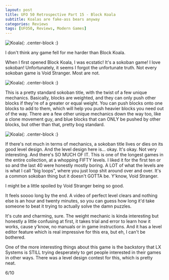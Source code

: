 ```yaml
---
layout: post
title: UFO 50 Retrospective Part 15 - Block Koala
subtitle: Koalas are fake-ass bears anyway
categories: Reviews
tags: [UFO50, Reviews, Modern Games]
---
```


![Koala](https://imgur.com/IHT4K7Z.png){: .center-block :}

I don't think any game fell for me harder than Block Koala.

When I first opened Block Koala, I was ecstatic! It's a sokoban game! I love sokoban! Unfortunately, it seems I forgot the unfortunate truth. Not every sokoban game is Void Stranger. Most are not.

![Koala](https://imgur.com/wnPSr0K.png){: .center-block :}

This is a pretty standard sokoban title, with the twist of a few unique mechanics. Basically, blocks are weighted, and they can only push other blocks if they're of a greater or equal weight. You can push blocks onto one blocks to add to them, which will help you push heavier blocks you need out of the way. There are a few other unique mechanics down the way too, like a clone movement guy, and blue blocks that can ONLY be pushed by other blocks, but other than that, pretty bog standard.

![Koala](https://imgur.com/Blhej7N.png){: .center-block :}

If there's not much in terms of mechanics, a sokoban title lives or dies on its good level design. And the level design here is... okay. It's okay. Not very interesting. And there's SO MUCH OF IT. This is one of the longest games in the entire collection, at a whopping FIFTY levels. I liked it for the first ten or so and the last 40 were honestly mostly boring. A LOT of what the levels are is what I call "big loops", where you just loop shit around over and over. It's a common sokoban thing but it doesn't GOTTA be. Y'know, Void Stranger.

I might be a little spoiled by Void Stranger being so good.

It feels soooo long by the end. A video of perfect level clears and nothing else is an hour and twenty minutes, so you can guess how long it'd take someone to beat it trying to actually solve the damn puzzles.

It's cute and charming, sure. The weight mechanic is kinda interesting but honestly a little confusing at first, it takes trial and error to learn how it works, cause y'know, no manuals or in game instructions. And it has a level editor feature which is real impressive for this era, but eh, I can't be bothered.

One of the more interesting things about this game is the backstory that LX Systems is STILL trying desperately to get people interested in their games in other ways. There was a level design contest for this, which is pretty neat.

6/10
